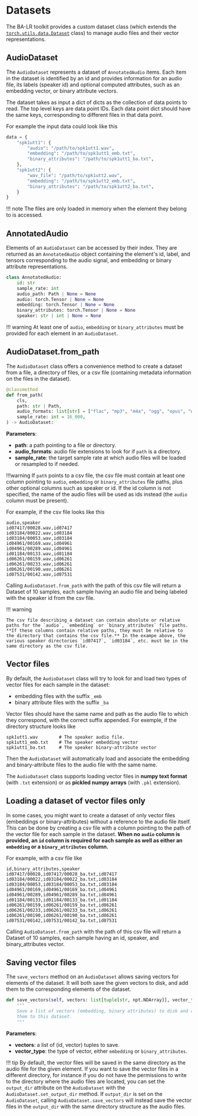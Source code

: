 # Datasets

The BA-LR toolkit provides a custom dataset class (which extends the [`torch.utils.data.Dataset`](https://pytorch.org/tutorials/beginner/basics/data_tutorial.html) class) to manage audio files and their vector representations.

## AudioDataset

The `AudioDataset` represents a dataset of `AnnotatedAudio` items. Each item in the dataset is identified by an id and provides information for an audio file, its labels (speaker id) and optional computed attributes, such as an embedding vector, or binary attribute vectors.

The dataset takes as input a dict of dicts as the collection of data points to read. The top level keys are data point IDs. Each data point dict should have the same keys, corresponding to different files in that data point.

For example the input data could look like this

```python
data = {
    "spk1utt1": {
        "audio": "/path/to/spk1utt1.wav",
        "embedding": "/path/to/spk1utt1_emb.txt",
        "binary_attributes": "/path/to/spk1utt1_ba.txt",
    },
    "spk1utt2": {
        "wav_file": "/path/to/spk1utt2.wav",
        "embedding": "/path/to/spk1utt2_emb.txt",
        "binary_attributes": "/path/to/spk1utt2_ba.txt",
    }
}
```

!!! note
    The files are only loaded in memory when the element they belong to is accessed.


## AnnotatedAudio

Elements of an `AudioDataset` can be accessed by their index. They are returned as an `AnnotatedAudio` object containing the element's id, label, and tensors corresponding to the audio signal, and embedding or binary attribute representations.

```python
class AnnotatedAudio:
    id: str
    sample_rate: int
    audio_path: Path | None = None
    audio: torch.Tensor | None = None
    embedding: torch.Tensor | None = None
    binary_attributes: torch.Tensor | None = None
    speaker: str | int | None = None
```

!!! warning
    At least one of `audio`, `embedding` or `binary_attributes` must be provided for each element in an `AudioDataset`.

## AudioDataset.from_path

The `AudioDataset` class offers a convenience method to create a dataset from a file, a directory of files, or a csv file (containing metadata information on the files in the dataset).

```python
@classmethod
def from_path(
    cls,
    path: str | Path,
    audio_formats: list[str] = ["flac", "mp3", "m4a", "ogg", "opus", "wav", "wma"],
    sample_rate: int = 16_000,
) -> AudioDataset:
```

**Parameters**:

* **path**: a path pointing to a file or directory.
* **audio_formats**: audio file extensions to look for if `path` is a directory.
* **sample_rate**: the target sample rate at which audio files will be loaded or resampled to if needed.

!!!warning
    If `path` points to a csv file, the csv file must contain at least one column pointing to `audio`, `embedding` or `binary_attributes` file paths, plus other optional columns such as speaker or id. If the id column is not specified, the name of the audio files will be used as ids instead (the `audio` column must be present).

For example, if the csv file looks like this

```csv
audio,speaker
id07417/00028.wav,id07417
id03184/00022.wav,id03184
id03184/00053.wav,id03184
id04961/00169.wav,id04961
id04961/00289.wav,id04961
id01184/00133.wav,id01184
id06261/00159.wav,id06261
id06261/00233.wav,id06261
id06261/00190.wav,id06261
id07531/00142.wav,id07531
```

Calling `AudioDataset.from_path` with the path of this csv file will return a Dataset of 10 samples, each sample having an audio file and being labeled with the speaker id from the csv file.

!!! warning

    The csv file describing a dataset can contain absolute or relative paths for the `audio`, `embedding` or `binary_attributes` file paths. **If these columns contain relative paths, they must be relative to the directory that contains the csv file.** In the exampe above, the various speaker directories `id07417`, `id03184`, etc. must be in the same directory as the csv file.

## Vector files

By default, the `AudioDataset` class will try to look for and load two types of vector files for each sample in the dataset:

* embedding files with the suffix `_emb`
* binary attribute files with the suffix `_ba`

Vector files should have the same name and path as the audio file to which they correspond, with the correct suffix appended. For exemple, if the directory structure looks like

    spk1utt1.wav        # The speaker audio file.
    spk1utt1_emb.txt    # The speaker embedding vector
    spk1utt1_ba.txt     # The speaker binary-attribute vector

Then the `AudioDataset` will automatically load and associate the embedding and binary-attribute files to the audio file with the same name.

The `AudioDataset` class supports loading vector files in **numpy text format** (with `.txt` extension) or as **pickled numpy arrays** (with `.pkl` extension).

## Loading a dataset of vector files only

In some cases, you might want to create a dataset of only vector files (embeddings or binary-attributes) without a reference to the audio file itself. This can be done by creating a csv file with a column pointing to the path of the vector file for each sample in the dataset. **When no `audio` column is provided, an `id` column is required for each sample as well as either an `embedding` or a `binary_attributes` column.**

For example, with a csv file like

```csv
id,binary_attributes,speaker
id07417/00028,id07417/00028_ba.txt,id07417
id03184/00022,id03184/00022_ba.txt,id03184
id03184/00053,id03184/00053_ba.txt,id03184
id04961/00169,id04961/00169_ba.txt,id04961
id04961/00289,id04961/00289_ba.txt,id04961
id01184/00133,id01184/00133_ba.txt,id01184
id06261/00159,id06261/00159_ba.txt,id06261
id06261/00233,id06261/00233_ba.txt,id06261
id06261/00190,id06261/00190_ba.txt,id06261
id07531/00142,id07531/00142_ba.txt,id07531
```

Calling `AudioDataset.from_path` with the path of this csv file will return a Dataset of 10 samples, each sample having an id, speaker, and binary_attributes vector.

## Saving vector files

The `save_vectors` method on an `AudioDataset` allows saving vectors for elements of the dataset. It will both save the given vectors to disk, and add them to the corresponding elements of the dataset.

```python
def save_vectors(self, vectors: list[tuple[str, npt.NDArray]], vector_type: VectorType):
    """
    Save a list of vectors (embedding, binary attributes) to disk and add
    them to this dataset.
    """
```

**Parameters**:

* **vectors**: a list of (id, vector) tuples to save.
* **vector_type**: the type of vector, either `embedding` or `binary_attributes`.

!!! tip
    By default, the vector files will be saved in the same directory as the audio file for the given element. If you want to save the vector files in a different directory, for instance if you do not have the permissions to write to the directory where the audio files are located, you can set the `output_dir` attribute on the `AudioDataset` with the `AudioDataset.set_output_dir` method. If `output_dir` is set on the `AudioDataset`, calling `AudioDataset.save_vectors` will instead save the vector files in the `output_dir` with the same directory structure as the audio files.
